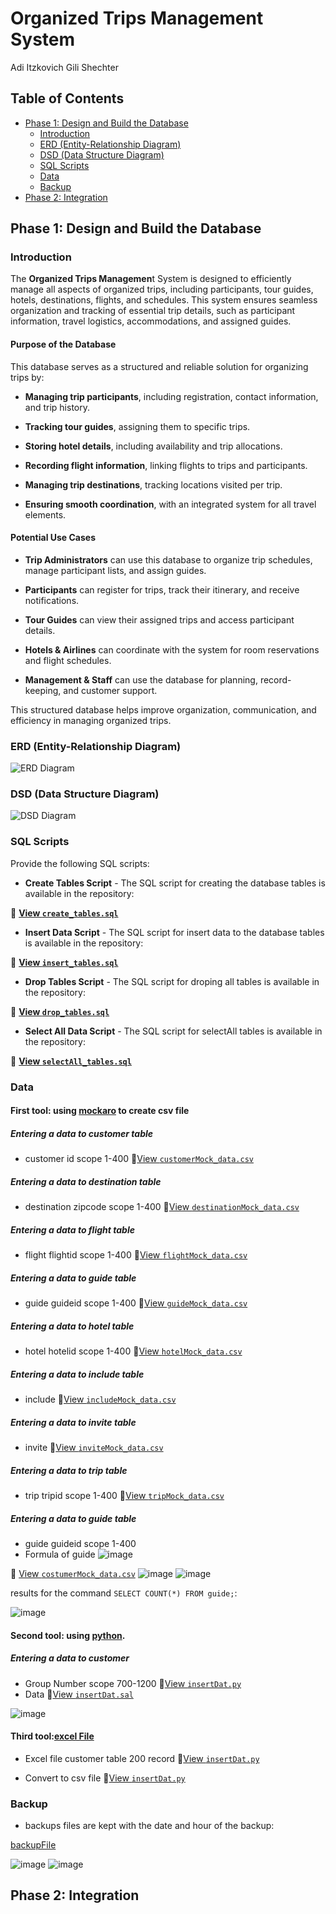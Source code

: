 

# Organized Trips Management System

Adi Itzkovich
Gili Shechter

## Table of Contents  
- [Phase 1: Design and Build the Database](#phase-1-design-an+6d-build-the-database)  
  - [Introduction](#introduction)  
  - [ERD (Entity-Relationship Diagram)](#erd-entity-relationship-diagram)  
  - [DSD (Data Structure Diagram)](#dsd-data-structure-diagram)  
  - [SQL Scripts](#sql-scripts)  
  - [Data](#data)
  - [Backup](#backup)  
- [Phase 2: Integration](#phase-2-integration)  

## Phase 1: Design and Build the Database  

### Introduction

The **Organized Trips Managemen**t System is designed to efficiently manage all aspects of organized trips, including participants, tour guides, hotels, destinations, flights, and schedules. This system ensures seamless organization and tracking of essential trip details, such as participant information, travel logistics, accommodations, and assigned guides.

#### Purpose of the Database

This database serves as a structured and reliable solution for organizing trips by:

- **Managing trip participants**, including registration, contact information, and trip history.

- **Tracking tour guides**, assigning them to specific trips.

- **Storing hotel details**, including availability and trip allocations.

- **Recording flight information**, linking flights to trips and participants.

- **Managing trip destinations**, tracking locations visited per trip.

- **Ensuring smooth coordination**, with an integrated system for all travel elements.

#### Potential Use Cases

- **Trip Administrators** can use this database to organize trip schedules, manage participant lists, and assign guides.

- **Participants** can register for trips, track their itinerary, and receive notifications.

- **Tour Guides** can view their assigned trips and access participant details.

- **Hotels & Airlines** can coordinate with the system for room reservations and flight schedules.

- **Management & Staff** can use the database for planning, record-keeping, and customer support.

This structured database helps improve organization, communication, and efficiency in managing organized trips.
###  ERD (Entity-Relationship Diagram)    
![ERD Diagram](א/קובץERD.png)  

###  DSD (Data Structure Diagram)   
![DSD Diagram](א/קובץDFD.png)  

###  SQL Scripts  
Provide the following SQL scripts:  
- **Create Tables Script** - The SQL script for creating the database tables is available in the repository:  

📜 **[View `create_tables.sql`](א/createTable.sql)**  

- **Insert Data Script** - The SQL script for insert data to the database tables is available in the repository:  

📜 **[View `insert_tables.sql`](א/insertTables.sql)**  
 
- **Drop Tables Script** - The SQL script for droping all tables is available in the repository:  

📜 **[View `drop_tables.sql`](א/dropTables.sql)**  

- **Select All Data Script**  - The SQL script for selectAll tables is available in the repository:  

📜 **[View `selectAll_tables.sql`](א/selectAll.sql)**  
  
###  Data  
####  First tool: using [mockaro](א/mockarooFiles) to create csv file
#####  Entering a data to customer table
-  customer id scope 1-400
📜[View `customerMock_data.csv`](א/mockarooFiles/customer.csv)
#####  Entering a data to destination table
-  destination zipcode scope 1-400
📜[View `destinationMock_data.csv`](א/mockarooFiles/destination.csv)
#####  Entering a data to flight table
-  flight flightid scope 1-400
📜[View `flightMock_data.csv`](א/mockarooFiles/flight.csv)
#####  Entering a data to guide table
-  guide guideid scope 1-400
📜[View `guideMock_data.csv`](א/mockarooFiles/guide.csv)
#####  Entering a data to hotel table
-  hotel hotelid scope 1-400
📜[View `hotelMock_data.csv`](א/mockarooFiles/hotel.csv)
#####  Entering a data to include table
-  include
📜[View `includeMock_data.csv`](א/mockarooFiles/include.csv)
#####  Entering a data to invite table
-  invite
📜[View `inviteMock_data.csv`](א/mockarooFiles/invite.csv)
#####  Entering a data to trip table
-  trip tripid scope 1-400
📜[View `tripMock_data.csv`](א/mockarooFiles/trip.csv)


#####   Entering a data to guide table
-  guide guideid scope 1-400
-  Formula of guide
![image](א/picture/guideImage.jpg)

📜 [View `costumerMock_data.csv`](א/mockarooFiles/customer.csv)
![image](א/picture/customerCsvImage.png)
![image](א/picture/success.png)

results for  the command `SELECT COUNT(*) FROM guide;`:
<br>

![image](א/picture/guideCsvImage.png)

####  Second tool: using [python](א/Programing). 
#####  Entering a data to customer
-  Group Number  scope 700-1200
📜[View `insertDat.py`](א/Programing/insert.py)
-  Data
📜[View `insertDat.sal`](א/insertTables.sql)


![image](א/picture/pyImage.png)



####  Third tool:[excel File](א/excel)
- Excel file customer table 200 record
📜[View `insertDat.py`](א/excel/travel_database.xlsx)

- Convert to csv file
📜[View `insertDat.py`](א/excel/customer1.csv)




### Backup 
-   backups files are kept with the date and hour of the backup:  

[backupFile](א/backup_3.29.25.backup)

![image](א/picture/backupImage.png)
![image](א/picture/restoreImage.png)





## Phase 2: Integration 


